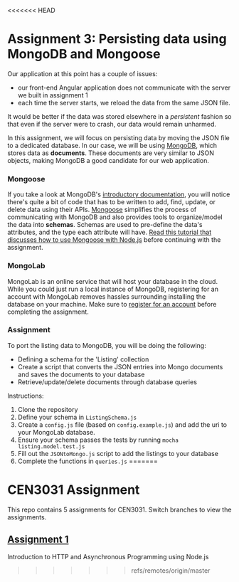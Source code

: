 <<<<<<< HEAD
# Assignment 3: Persisting data using MongoDB and Mongoose

Our application at this point has a couple of issues: 
- our front-end Angular application does not communicate with the server we built in assignment 1
- each time the server starts, we reload the data from the same JSON file. 
 
It would be better if the data was stored elsewhere in a *persistent* fashion so that even if the server were to crash, our data would remain unharmed.

In this assignment, we will focus on persisting data by moving the JSON file to a dedicated database.  In our case, we will be using [MongoDB](https://www.mongodb.org/), which stores data as **documents**. These documents are very similar to JSON objects, making MongoDB a good candidate for our web application. 

### Mongoose
If you take a look at MongoDB's [introductory documentation](https://docs.mongodb.org/getting-started/node/introduction/), you will notice there's quite a bit of code that has to be written to add, find, update, or delete data using their APIs. [Mongoose]() simplifies the process of communicating with MongoDB and also provides tools to organize/model the data into **schemas**. Schemas are used to pre-define the data's attributes, and the type each attribute will have. [Read this tutorial that discusses how to use Mongoose with Node.js](https://scotch.io/tutorials/using-mongoosejs-in-node-js-and-mongodb-applications) before continuing with the assignment.

### MongoLab
MongoLab is an online service that will host your database in the cloud. While you could just run a local instance of MongoDB, registering for an account with MongoLab removes hassles surrounding installing the database on your machine. Make sure to [register for an account](https://mongolab.com/signup/) before completing the assignment. 

### Assignment
To port the listing data to MongoDB, you will be doing the following: 
- Defining a schema for the 'Listing' collection 
- Create a script that converts the JSON entries into Mongo documents and saves the documents to your database
- Retrieve/update/delete documents through database queries

Instructions:

1. Clone the repository
2. Define your schema in `ListingSchema.js`
3. Create a `config.js` file (based on `config.example.js`) and add the uri to your MongoLab database.
3. Ensure your schema passes the tests by running `mocha listing.model.test.js`
4. Fill out the `JSONtoMongo.js` script to add the listings to your database
5. Complete the functions in `queries.js`
=======
# CEN3031 Assignment

This repo contains 5 assignments for CEN3031.
Switch branches to view the assignments.

## [Assignment 1](https://github.com/CEN3031-spr16/UF-Directory-App-Assignment/tree/Assignment1)
Introduction to HTTP and Asynchronous Programming using Node.js
>>>>>>> refs/remotes/origin/master
